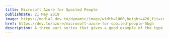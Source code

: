 ```yaml
---
title: Microsoft Azure for Spoiled People
publishDate: 21 May 2019
image: https://media2.dev.to/dynamic/image/width=1000,height=420,fit=cover,gravity=auto,format=auto/https%3A%2F%2Fmedia.giphy.com%2Fmedia%2FmWHIJqgCFtpzW%2Fgiphy.gif
href: https://dev.to/azure/microsoft-azure-for-spoiled-people-5bgh
description: A three part series that gives a good example of the type of content that works for newbies - and those just starting out with a new tech. It's probably outdated but a good sample.
---  
```

